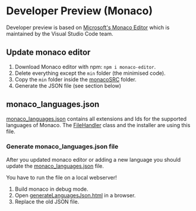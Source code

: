 # Developer Preview (Monaco)

Developer preview is based on [Microsoft's Monaco Editor](https://microsoft.github.io/monaco-editor/) which is maintained by the Visual Studio Code team.

## Update monaco editor

1. Download Monaco editor with npm: `npm i monaco-editor`.
2. Delete everything except the `min` folder (the minimised code).
3. Copy the `min` folder inside the [monacoSRC](/src/modules/previewpane/MonacoPreviewHandler/monacoSRC) folder.
4. Generate the JSON file (see section below)

## monaco_languages.json

[monaco_languages.json](/src/modules/previewpane/MonacoPreviewHandler/monaco_languages.json) contains all extensions and Ids for the supported languages of Monaco. The [FileHandler](/src/modules/previewpane/MonacoPreviewHandler/FileHandler.cs) class and the installer are using this file.

### Generate monaco_languages.json file

After you updated monaco editor or adding a new language you should update the [monaco_languages.json](/src/modules/previewpane/MonacoPreviewHandler/monaco_languages.json) file.

You have to run the file on a local webserver!

1. Build monaco in debug mode.
2. Open [generateLanguagesJson.html](/src/modules/previewpane/MonacoPreviewHandler/generateLanguagesJson.html) in a browser.
3. Replace the old JSON file.
